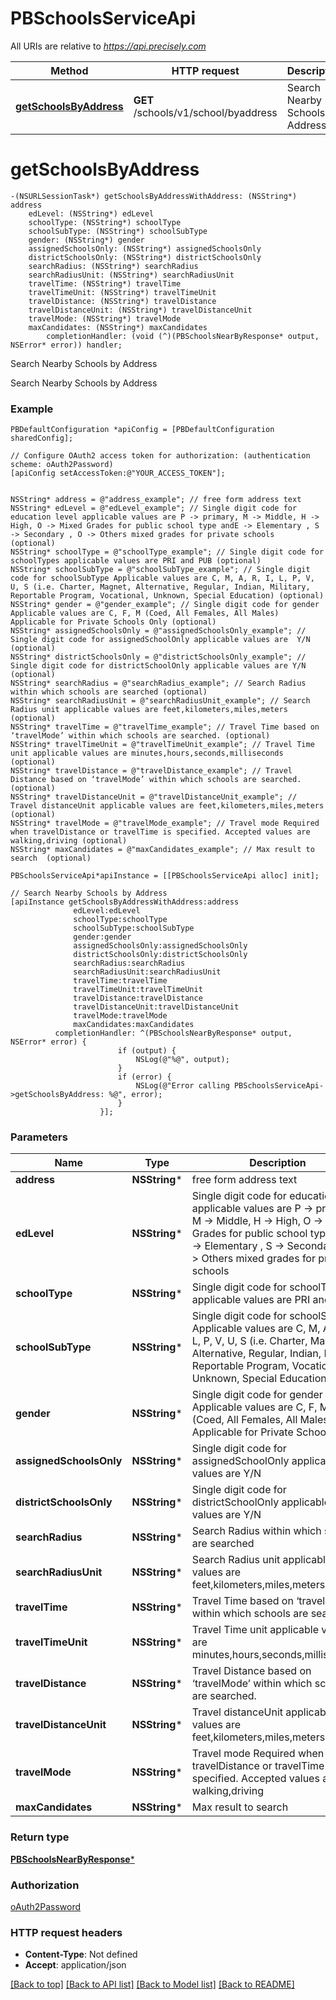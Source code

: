 # PBSchoolsServiceApi

All URIs are relative to *https://api.precisely.com*

Method | HTTP request | Description
------------- | ------------- | -------------
[**getSchoolsByAddress**](PBSchoolsServiceApi.md#getschoolsbyaddress) | **GET** /schools/v1/school/byaddress | Search Nearby Schools by Address


# **getSchoolsByAddress**
```objc
-(NSURLSessionTask*) getSchoolsByAddressWithAddress: (NSString*) address
    edLevel: (NSString*) edLevel
    schoolType: (NSString*) schoolType
    schoolSubType: (NSString*) schoolSubType
    gender: (NSString*) gender
    assignedSchoolsOnly: (NSString*) assignedSchoolsOnly
    districtSchoolsOnly: (NSString*) districtSchoolsOnly
    searchRadius: (NSString*) searchRadius
    searchRadiusUnit: (NSString*) searchRadiusUnit
    travelTime: (NSString*) travelTime
    travelTimeUnit: (NSString*) travelTimeUnit
    travelDistance: (NSString*) travelDistance
    travelDistanceUnit: (NSString*) travelDistanceUnit
    travelMode: (NSString*) travelMode
    maxCandidates: (NSString*) maxCandidates
        completionHandler: (void (^)(PBSchoolsNearByResponse* output, NSError* error)) handler;
```

Search Nearby Schools by Address

Search Nearby Schools by Address

### Example
```objc
PBDefaultConfiguration *apiConfig = [PBDefaultConfiguration sharedConfig];

// Configure OAuth2 access token for authorization: (authentication scheme: oAuth2Password)
[apiConfig setAccessToken:@"YOUR_ACCESS_TOKEN"];


NSString* address = @"address_example"; // free form address text
NSString* edLevel = @"edLevel_example"; // Single digit code for education level applicable values are P -> primary, M -> Middle, H -> High, O -> Mixed Grades for public school type andE -> Elementary , S -> Secondary , O -> Others mixed grades for private schools  (optional)
NSString* schoolType = @"schoolType_example"; // Single digit code for schoolTypes applicable values are PRI and PUB (optional)
NSString* schoolSubType = @"schoolSubType_example"; // Single digit code for schoolSubType Applicable values are C, M, A, R, I, L, P, V, U, S (i.e. Charter, Magnet, Alternative, Regular, Indian, Military, Reportable Program, Vocational, Unknown, Special Education) (optional)
NSString* gender = @"gender_example"; // Single digit code for gender Applicable values are C, F, M (Coed, All Females, All Males) Applicable for Private Schools Only (optional)
NSString* assignedSchoolsOnly = @"assignedSchoolsOnly_example"; // Single digit code for assignedSchoolOnly applicable values are  Y/N  (optional)
NSString* districtSchoolsOnly = @"districtSchoolsOnly_example"; // Single digit code for districtSchoolOnly applicable values are Y/N  (optional)
NSString* searchRadius = @"searchRadius_example"; // Search Radius within which schools are searched (optional)
NSString* searchRadiusUnit = @"searchRadiusUnit_example"; // Search Radius unit applicable values are feet,kilometers,miles,meters (optional)
NSString* travelTime = @"travelTime_example"; // Travel Time based on ‘travelMode’ within which schools are searched. (optional)
NSString* travelTimeUnit = @"travelTimeUnit_example"; // Travel Time unit applicable values are minutes,hours,seconds,milliseconds  (optional)
NSString* travelDistance = @"travelDistance_example"; // Travel Distance based on ‘travelMode’ within which schools are searched. (optional)
NSString* travelDistanceUnit = @"travelDistanceUnit_example"; // Travel distanceUnit applicable values are feet,kilometers,miles,meters (optional)
NSString* travelMode = @"travelMode_example"; // Travel mode Required when travelDistance or travelTime is specified. Accepted values are walking,driving (optional)
NSString* maxCandidates = @"maxCandidates_example"; // Max result to search  (optional)

PBSchoolsServiceApi*apiInstance = [[PBSchoolsServiceApi alloc] init];

// Search Nearby Schools by Address
[apiInstance getSchoolsByAddressWithAddress:address
              edLevel:edLevel
              schoolType:schoolType
              schoolSubType:schoolSubType
              gender:gender
              assignedSchoolsOnly:assignedSchoolsOnly
              districtSchoolsOnly:districtSchoolsOnly
              searchRadius:searchRadius
              searchRadiusUnit:searchRadiusUnit
              travelTime:travelTime
              travelTimeUnit:travelTimeUnit
              travelDistance:travelDistance
              travelDistanceUnit:travelDistanceUnit
              travelMode:travelMode
              maxCandidates:maxCandidates
          completionHandler: ^(PBSchoolsNearByResponse* output, NSError* error) {
                        if (output) {
                            NSLog(@"%@", output);
                        }
                        if (error) {
                            NSLog(@"Error calling PBSchoolsServiceApi->getSchoolsByAddress: %@", error);
                        }
                    }];
```

### Parameters

Name | Type | Description  | Notes
------------- | ------------- | ------------- | -------------
 **address** | **NSString***| free form address text | 
 **edLevel** | **NSString***| Single digit code for education level applicable values are P -&gt; primary, M -&gt; Middle, H -&gt; High, O -&gt; Mixed Grades for public school type andE -&gt; Elementary , S -&gt; Secondary , O -&gt; Others mixed grades for private schools  | [optional] 
 **schoolType** | **NSString***| Single digit code for schoolTypes applicable values are PRI and PUB | [optional] 
 **schoolSubType** | **NSString***| Single digit code for schoolSubType Applicable values are C, M, A, R, I, L, P, V, U, S (i.e. Charter, Magnet, Alternative, Regular, Indian, Military, Reportable Program, Vocational, Unknown, Special Education) | [optional] 
 **gender** | **NSString***| Single digit code for gender Applicable values are C, F, M (Coed, All Females, All Males) Applicable for Private Schools Only | [optional] 
 **assignedSchoolsOnly** | **NSString***| Single digit code for assignedSchoolOnly applicable values are  Y/N  | [optional] 
 **districtSchoolsOnly** | **NSString***| Single digit code for districtSchoolOnly applicable values are Y/N  | [optional] 
 **searchRadius** | **NSString***| Search Radius within which schools are searched | [optional] 
 **searchRadiusUnit** | **NSString***| Search Radius unit applicable values are feet,kilometers,miles,meters | [optional] 
 **travelTime** | **NSString***| Travel Time based on ‘travelMode’ within which schools are searched. | [optional] 
 **travelTimeUnit** | **NSString***| Travel Time unit applicable values are minutes,hours,seconds,milliseconds  | [optional] 
 **travelDistance** | **NSString***| Travel Distance based on ‘travelMode’ within which schools are searched. | [optional] 
 **travelDistanceUnit** | **NSString***| Travel distanceUnit applicable values are feet,kilometers,miles,meters | [optional] 
 **travelMode** | **NSString***| Travel mode Required when travelDistance or travelTime is specified. Accepted values are walking,driving | [optional] 
 **maxCandidates** | **NSString***| Max result to search  | [optional] 

### Return type

[**PBSchoolsNearByResponse***](PBSchoolsNearByResponse.md)

### Authorization

[oAuth2Password](../README.md#oAuth2Password)

### HTTP request headers

 - **Content-Type**: Not defined
 - **Accept**: application/json

[[Back to top]](#) [[Back to API list]](../README.md#documentation-for-api-endpoints) [[Back to Model list]](../README.md#documentation-for-models) [[Back to README]](../README.md)

